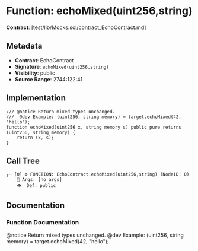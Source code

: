 # Function: echoMixed(uint256,string)

**Contract**: [test/lib/Mocks.sol/contract_EchoContract.md]

## Metadata

- **Contract**: EchoContract
- **Signature**: `echoMixed(uint256,string)`
- **Visibility**: public
- **Source Range**: 2744:122:41

## Implementation

```solidity
/// @notice Return mixed types unchanged.
///  @dev Example: (uint256, string memory) = target.echoMixed(42, "hello");
function echoMixed(uint256 x, string memory s) public pure returns (uint256, string memory) {
    return (x, s);
}
```

## Call Tree

```
┌─ [0] ⚙️ FUNCTION: EchoContract.echoMixed(uint256,string) (NodeID: 0)
    💬 Args: [no args]
    👁️  Def: public
```

## Documentation

### Function Documentation

@notice Return mixed types unchanged.
 @dev Example: (uint256, string memory) = target.echoMixed(42, "hello");
